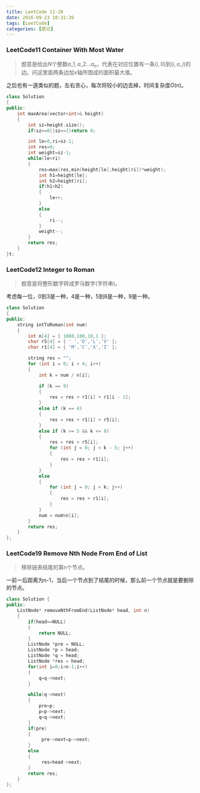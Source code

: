 ```yaml
---
title: LeetCode 11-20
date: 2016-09-23 10:31:39
tags: [LeetCode]
categories: [题记]
---
```




### LeetCode11 Container With Most Water

> 题意是给出$N$个整数$a\_1,a\_2...a_n$，代表在对应位置有一条$(i,0)$到$(i,a\_i)$的边。问这里面两条边加x轴所围成的面积最大值。

之后也有一道类似的题，左右贪心，每次将较小的边去掉，时间复杂度$O(n)$。

```C++
class Solution 
{
public:
    int maxArea(vector<int>& height) 
    {
        int sz=height.size();
        if(sz==0||sz==1)return 0;

        int le=0,ri=sz-1;
        int res=0;
        int weight=sz-1;
        while(le<ri)
        {
        	res=max(res,min(height[le],height[ri])*weight);
        	int h1=height[le];
        	int h2=height[ri];
        	if(h1<h2)
        	{
        		le++;
        	}
        	else
        	{
        		ri--;
        	}
        	weight--;
        }
        return res;
    }
}t;
```

### LeetCode12 Integer to Roman

> 题意是将整形数字转成罗马数字(字符串)。

考虑每一位，0到3是一种，4是一种，5到8是一种，9是一种。

```c++
class Solution
{
public:
	string intToRoman(int num)
	{
		int n[4] = { 1000,100,10,1 };
		char r5[4] = { ' ','D','L','V' };
		char r1[4] = { 'M','C','X','I' };

		string res = "";
		for (int i = 0; i < 4; i++)
		{
			int k = num / n[i];

			if (k == 9)
			{
				res = res + r1[i] + r1[i - 1];
			}
			else if (k == 4)
			{
				res = res + r1[i] + r5[i];
			}
			else if (k >= 5 && k <= 8)
			{
				res = res + r5[i];
				for (int j = 0; j < k - 5; j++)
				{
					res = res + r1[i];
				}
			}
			else
			{
				for (int j = 0; j < k; j++)
				{
					res = res + r1[i];
				}
			}
			num = num%n[i];
		}
		return res;
	}
};
```

### LeetCode19 Remove Nth Node From End of List

> 移除链表结尾的第n个节点。

一前一后距离为n-1，当后一个节点到了结尾的时候，那么前一个节点就是要删除的节点。

```c++
class Solution {
public:
    ListNode* removeNthFromEnd(ListNode* head, int n)
    {
    	if(head==NULL)
    	{
    		return NULL;
    	}
    	ListNode *pre = NULL;
    	ListNode *p = head;
    	ListNode *q = head;
    	ListNode *res = head;
    	for(int i=0;i<n-1;i++)
    	{
    		q=q->next;
    	}

    	while(q->next)
    	{
    		pre=p;
    		p=p->next;
    		q=q->next;
    	}
    	if(pre)
    	{
    	     pre->next=p->next;   
    	}
    	else
    	{
    	     res=head->next;
    	}
    	return res;
	}
};
```